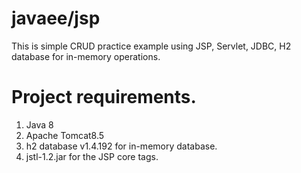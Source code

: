 # javaee/jsp
This is simple CRUD practice example using JSP, Servlet, JDBC, H2 database for in-memory operations. 

# Project requirements.
1. Java 8
2. Apache Tomcat8.5
3. h2 database v1.4.192 for in-memory database.
4. jstl-1.2.jar for the JSP core tags.

